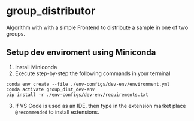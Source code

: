 # group_distributor
Algorithm with with a simple Frontend to distribute a sample in one of two groups.


## Setup dev enviroment using Miniconda
1. Install Miniconda
2. Execute step-by-step the following commands in your terminal
```
conda env create --file ./env-configs/dev-env/environment.yml
conda activate group_dist_dev-env
pip install -r ./env-configs/dev-env/requirements.txt
```

3. If VS Code is used as an IDE, then type in the extension market place `@recommended` to install extensions.